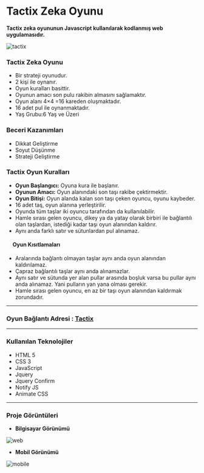 # Tactix Zeka Oyunu
**Tactix zeka oyununun Javascript kullanılarak kodlanmış web uygulamasıdır.**

![tactix](https://user-images.githubusercontent.com/25087769/71783851-c2d21280-2ffd-11ea-9f3b-84b631b3ad01.png)



### Tactix Zeka Oyunu

* Bir strateji oyunudur. 
* 2 kişi ile oynanır.
* Oyun kuralları basittir.
* Oyunun amacı son pulu rakibin almasını sağlamaktır. 
* Oyun alanı 4×4 =16 kareden oluşmaktadır. 
* 16 adet pul ile oynanmaktadır.
* Yaş Grubu:6 Yaş ve Üzeri


### Beceri Kazanımları
* Dikkat Geliştirme
* Soyut Düşünme
* Strateji Geliştirme

### Tactix Oyun Kuralları

* **Oyun Başlangıcı:** Oyuna kura ile başlanır.
* **Oyunun Amacı:** Oyun alanındaki son taşı rakibe çektirmektir.
* **Oyun Bitişi:** Oyun alanda kalan son taşı çeken oyuncu, oyunu kaybeder.
* 16 adet taş, oyun alanına yerleştirilir.
* Oyunda tüm taşlar iki oyuncu tarafından da kullanılabilir.
* Hamle sırası gelen oyuncu, dikey ya da yatay olarak birbiri ile bağlantılı olan taşlardan, istediği kadar taşı oyun alanından kaldırır.
* Aynı anda farklı satır ve sütunlardan pul alınamaz.


#### &nbsp;&nbsp;&nbsp;&nbsp;&nbsp;Oyun Kısıtlamaları

* Aralarında bağlantı olmayan taşlar aynı anda oyun alanından kaldırılamaz.
* Çapraz bağlantılı taşlar aynı anda alınamazlar.
* Aynı satır ve sütunda yer alan pullar arasında boşluk varsa bu pullar aynı anda alınamaz. Yani pulların yan yana olması gerekir.
* Hamle sırası gelen oyuncu, en az bir taşı oyun alanından kaldırmak zorundadır.
<hr>

### Oyun Bağlantı Adresi : [Tactix](https://mustafadalga.github.io/Front-End-Developments/Tactix/index.html)

<hr>

### Kullanılan Teknolojiler
 * HTML 5
 * CSS 3
 * JavaScript
 * Jquery
 * Jquery Confirm
 * Notify JS
 * Animate CSS

 
 
<hr>


### Proje Görüntüleri

* **Bilgisayar Görünümü**

![web](https://user-images.githubusercontent.com/25087769/72763585-7558c680-3bf5-11ea-800a-6bd03ecbd4a2.png)

* **Mobil Görünümü**

![mobile](https://user-images.githubusercontent.com/25087769/72763586-7558c680-3bf5-11ea-872a-fcd35d7dc7d2.png)



